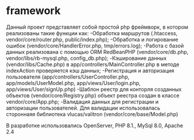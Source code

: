 # framework
Данный проект представляет собой простой php фреймворк, в котором реализованы такие функции как:
-Обработка маршрутов (.htaccess, vendor/core/router.php, public/index.php);
-Обработка и логирование ошибок (vendor/core/HandlerError.php, tmp/errors.log);
-Работа с базой данных реализована с помощью ORM RedBeanPHP (vendor/core/db.php, vendor/libs/rb-mysql.php, config_db.php);
-Кэширование данных (vendor/libs/Cache.php) в app/controllers/MainController.php в методе indexAction проверяется кэш данных;
-Регистрация и авторизация пользователя (app/controllers/UserController.php, app/models/UserModel.php, app/views/User/login.php, app/views/User/signUp.php)
-Шаблон реестр для конторля созданных объектов (vendor/core/Registry.php) объект реестра создан в классе vendor/core/App.php;
-Валидация данных для регистрации и авторизации пользователей.
Для валидации использовалась стороннаяя библиотека vlucas/valitron (vendor/core/base/Model.php)

В разработке использовались OpenServer, PHP 8.1., MySql 8.0, Apache 2.4 
